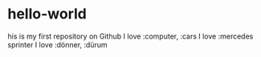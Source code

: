# hello-world
his is my first repository on Github
I love :computer, :cars
I love :mercedes sprinter
I love :dönner, :dürum
